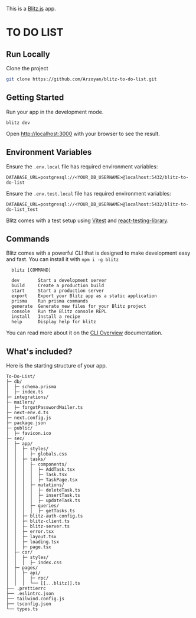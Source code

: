 

This is a [Blitz.js](https://github.com/blitz-js/blitz) app.

# ****TO DO LIST****

## Run Locally

Clone the project

```bash
git clone https://github.com/Arzoyan/blitz-to-do-list.git
```

## Getting Started

Run your app in the development mode.

```
blitz dev
```

Open [http://localhost:3000](http://localhost:3000) with your browser to see the result.

## Environment Variables

Ensure the `.env.local` file has required environment variables:

```
DATABASE_URL=postgresql://<YOUR_DB_USERNAME>@localhost:5432/blitz-to-do-list
```

Ensure the `.env.test.local` file has required environment variables:

```
DATABASE_URL=postgresql://<YOUR_DB_USERNAME>@localhost:5432/blitz-to-do-list_test
```


Blitz comes with a test setup using [Vitest](https://vitest.dev/) and [react-testing-library](https://testing-library.com/).

## Commands

Blitz comes with a powerful CLI that is designed to make development easy and fast. You can install it with `npm i -g blitz`

```
  blitz [COMMAND]

  dev       Start a development server
  build     Create a production build
  start     Start a production server
  export    Export your Blitz app as a static application
  prisma    Run prisma commands
  generate  Generate new files for your Blitz project
  console   Run the Blitz console REPL
  install   Install a recipe
  help      Display help for blitz
```

You can read more about it on the [CLI Overview](https://blitzjs.com/docs/cli-overview) documentation.

## What's included?

Here is the starting structure of your app.

```
To-Do-List/
├─ db/
│  ├─ schema.prisma
│  ├─ index.ts
├─ integrations/
├─ mailers/
│  ├─ forgotPasswordMailer.ts
├─ next-env.d.ts
├─ next.config.js
├─ package.json
├─ public/
│  ├─ favicon.ico
├─ sec/
│  ├─ app/
│  │  ├─ styles/
│  │  │  ├─ globals.css
│  │  ├─ tasks/
│  │  │  ├─ components/
│  │  │  │  ├─ AddTask.tsx
│  │  │  │  ├─ Task.tsx
│  │  │  │  ├─ TaskPage.tsx
│  │  │  ├─ mutations/
│  │  │  │  ├─ deleteTask.ts
│  │  │  │  ├─ insertTask.ts
│  │  │  │  ├─ updateTask.ts
│  │  │  ├─ queries/
│  │  │  │  ├─ getTasks.ts
│  │  ├─ blitz-auth-config.ts
│  │  ├─ blitz-client.ts
│  │  ├─ blitz-server.ts
│  │  ├─ error.tsx
│  │  ├─ layout.tsx
│  │  ├─ loading.tsx
│  │  ├─ page.tsx
│  ├─ cor/
│  │  ├─ styles/
│  │  │  ├─ index.css
│  ├─ pages/
│  │  ├─ api/
│  │  │  ├─ rpc/
│  │  │  └── [[...blitz]].ts
├── .prettierrc
├── .eslintrc.json
├── tailwind.config.js
├── tsconfig.json
└── types.ts
```
